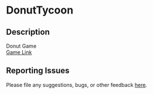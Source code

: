 # DonutTycoon
## Description
Donut Game  
[Game Link](https://azhu7.github.io/DonutTycoon/)  

## Reporting Issues
Please file any suggestions, bugs, or other feedback [here](https://github.com/azhu7/DonutTycoon/issues).
